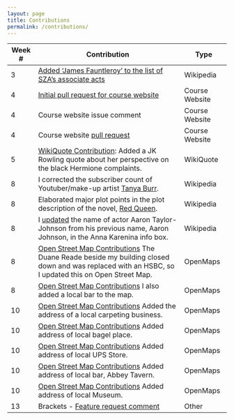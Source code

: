 ```yaml
---
layout: page
title: Contributions
permalink: /contributions/
---
```


| Week # | Contribution                                                                                                                                                                                                                         | Type           |
|--------|--------------------------------------------------------------------------------------------------------------------------------------------------------------------------------------------------------------------------------------|----------------|
| 3      | [Added ‘James Fauntleroy’ to the list of SZA’s associate acts](https://en.wikipedia.org/w/index.php?title=SZA_(singer)&oldid=825213984)                                                                                              | Wikipedia      |
| 4      | [Initial pull request for course website](https://github.com/joannakl/cs480_s18/issues/17)                                                                                                                                           | Course Website |
| 4      | Course website issue comment                                                                                                                                                                                                         | Course Website |
| 4      | Course website [pull request](https://github.com/joannakl/cs480_s18/pull/80)                                                                                                                                                         | Course Website |
| 5      | [WikiQuote Contribution](https://en.wikiquote.org/w/index.php?title=J._K._Rowling&oldid=2361547): Added a JK Rowling quote about her perspective on the black Hermione complaints.                                                   | WikiQuote      |
| 8      | I corrected the subscriber count of Youtuber/make-up artist [Tanya Burr](https://en.wikipedia.org/w/index.php?title=Tanya_Burr&oldid=832456004).                                                                                     | Wikipedia      |
| 8      | Elaborated major plot points in the plot description of the novel, [Red Queen](https://en.wikipedia.org/w/index.php?title=Red_Queen_(novel)&oldid=832459608).                                                                        | Wikipedia      |
| 8      | I [updated](https://en.wikipedia.org/w/index.php?title=Anna_Karenina_(2012_film)&oldid=832452822) the name of actor Aaron Taylor-Johnson from his previous name, Aaron Johnson, in the Anna Karenina info box.                       | Wikipedia      |
| 8      | [Open Street Map Contributions](https://www.openstreetmap.org/user/daddybanjo/history#map=19/40.73902/-73.98309) The Duane Reade beside my building closed down and was replaced with an HSBC, so I updated this on Open Street Map. | OpenMaps       |
| 8      | [Open Street Map Contributions](https://www.openstreetmap.org/user/daddybanjo/history#map=19/40.73902/-73.98309) I also added a local bar to the map.                                                                                | OpenMaps       |
| 10      | [Open Street Map Contributions](https://www.openstreetmap.org/user/daddybanjo/history#map=19/40.73902/-73.98309) Added the address of a local carpeting business.                                                                                | OpenMaps       |
| 10      | [Open Street Map Contributions](https://www.openstreetmap.org/user/daddybanjo/history#map=19/40.73902/-73.98309) Added address of local bagel place.                                                                                | OpenMaps       |
| 10      | [Open Street Map Contributions](https://www.openstreetmap.org/user/daddybanjo/history#map=19/40.73902/-73.98309) Added address of local UPS Store.                                                                                | OpenMaps       |
| 10      | [Open Street Map Contributions](https://www.openstreetmap.org/user/daddybanjo/history#map=19/40.73902/-73.98309) Added address of local bar, Abbey Tavern.                                                                                | OpenMaps       |
| 10      | [Open Street Map Contributions](https://www.openstreetmap.org/user/daddybanjo/history#map=19/40.73902/-73.98309) Added address of local Museum.                                                                                | OpenMaps       |
| 13      | Brackets - [Feature request comment](https://github.com/adobe/brackets/issues/14289#issuecomment-386941152)                                                                                | Other       |
